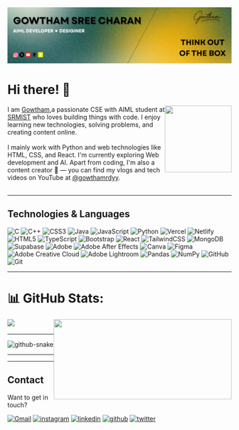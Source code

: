 <img src="pic.png">
<br>

# Hi there! 👋

<img align="right" src="https://media.giphy.com/media/PQ0VI3S5vqL5pwQQJX/giphy.gif" style="width:150px; height:150px;">

I am [Gowtham](https://gowthamrdyy.vercel.app/),a passionate CSE with AIML student at [SRMIST](https://www.srmist.edu.in/) who loves building things with code. I enjoy learning new technologies, solving problems, and creating content online.<br><br>
I mainly work with Python and web technologies like HTML, CSS, and React. I'm currently exploring Web development and AI.
Apart from coding, I'm also a content creator 🎥 — you can find my vlogs and tech videos on YouTube at [@gowthamrdyy](https://www.youtube.com/@gowthamrdyyy).<br><br>

---

## Technologies & Languages

![C](https://img.shields.io/badge/c-%2300599C.svg?style=for-the-badge&logo=c&logoColor=white) ![C++](https://img.shields.io/badge/c++-%2300599C.svg?style=for-the-badge&logo=c%2B%2B&logoColor=white) ![CSS3](https://img.shields.io/badge/css3-%231572B6.svg?style=for-the-badge&logo=css3&logoColor=white) ![Java](https://img.shields.io/badge/java-%23ED8B00.svg?style=for-the-badge&logo=openjdk&logoColor=white) ![JavaScript](https://img.shields.io/badge/javascript-%23323330.svg?style=for-the-badge&logo=javascript&logoColor=%23F7DF1E) ![Python](https://img.shields.io/badge/python-3670A0?style=for-the-badge&logo=python&logoColor=ffdd54) ![Vercel](https://img.shields.io/badge/vercel-%23000000.svg?style=for-the-badge&logo=vercel&logoColor=white) ![Netlify](https://img.shields.io/badge/netlify-%23000000.svg?style=for-the-badge&logo=netlify&logoColor=#00C7B7)![HTML5](https://img.shields.io/badge/html5-%23E34F26.svg?style=for-the-badge&logo=html5&logoColor=white) ![TypeScript](https://img.shields.io/badge/typescript-%23007ACC.svg?style=for-the-badge&logo=typescript&logoColor=white) ![Bootstrap](https://img.shields.io/badge/bootstrap-%238511FA.svg?style=for-the-badge&logo=bootstrap&logoColor=white) ![React](https://img.shields.io/badge/react-%2320232a.svg?style=for-the-badge&logo=react&logoColor=%2361DAFB) ![TailwindCSS](https://img.shields.io/badge/tailwindcss-%2338B2AC.svg?style=for-the-badge&logo=tailwind-css&logoColor=white) ![MongoDB](https://img.shields.io/badge/MongoDB-%234ea94b.svg?style=for-the-badge&logo=mongodb&logoColor=white) ![Supabase](https://img.shields.io/badge/Supabase-3ECF8E?style=for-the-badge&logo=supabase&logoColor=white)  ![Adobe](https://img.shields.io/badge/adobe-%23FF0000.svg?style=for-the-badge&logo=adobe&logoColor=white) ![Adobe After Effects](https://img.shields.io/badge/Adobe%20After%20Effects-9999FF.svg?style=for-the-badge&logo=Adobe%20After%20Effects&logoColor=white) ![Canva](https://img.shields.io/badge/Canva-%2300C4CC.svg?style=for-the-badge&logo=Canva&logoColor=white) ![Figma](https://img.shields.io/badge/figma-%23F24E1E.svg?style=for-the-badge&logo=figma&logoColor=white) ![Adobe Creative Cloud](https://img.shields.io/badge/Adobe%20Creative%20Cloud-DA1F26.svg?style=for-the-badge&logo=Adobe%20Creative%20Cloud&logoColor=white) ![Adobe Lightroom](https://img.shields.io/badge/Adobe%20Lightroom-31A8FF.svg?style=for-the-badge&logo=Adobe%20Lightroom&logoColor=white) ![Pandas](https://img.shields.io/badge/pandas-%23150458.svg?style=for-the-badge&logo=pandas&logoColor=white) ![NumPy](https://img.shields.io/badge/numpy-%23013243.svg?style=for-the-badge&logo=numpy&logoColor=white) ![GitHub](https://img.shields.io/badge/github-%23121011.svg?style=for-the-badge&logo=github&logoColor=white) ![Git](https://img.shields.io/badge/git-%23F05033.svg?style=for-the-badge&logo=git&logoColor=white)
<br>


---

# 📊 GitHub Stats:

<img align="right" src="https://media3.giphy.com/media/v1.Y2lkPTc5MGI3NjExbWxpMnNlem03bHZzZWlrbXVwbTBlZno0cGNodHg1cWpscG9yZGt5diZlcD12MV9pbnRlcm5hbF9naWZfYnlfaWQmY3Q9Zw/35MAXwpmqaQlbS9WHd/giphy.gif" style="width:400px; height:180px;">

![](https://nirzak-streak-stats.vercel.app/?user=gowthamrdyy&theme=blue-green&hide_border=false)



---

<picture>
  <source media="(prefers-color-scheme: dark)" srcset="https://raw.githubusercontent.com/gowthamrdyy/gowthamrdyy/output/github-snake-dark.svg" />
  <source media="(prefers-color-scheme: light)" srcset="https://raw.githubusercontent.com/gowthamrdyy/gowthamrdyy/output/github-snake.svg" />
  <img alt="github-snake" src="https://raw.githubusercontent.com/tobiasmeyhoefer/tobiasmeyhoefer/output/github-snake.svg" />
</picture>

---


---

## Contact

Want to get in touch?

<div align="left">
    <a href="mailto:iamgowthamsree@gmail.com"><img alt="Gmail" src="https://img.shields.io/badge/Email-Contact-D14836?style=for-the-badge&logo=gmail&logoColor=white"></a>
    <a href="https://instagram.com/gowthamrdyy"><img alt="instagram" src="https://img.shields.io/badge/Instagram-Follow-FF0069?style=for-the-badge"></a>
    <a href="https://linkedin.com/in/gowthamrdyy"><img alt="linkedin" src="https://img.shields.io/badge/LinkedIn-Connect-0077B5?style=for-the-badge"></a>
    <a href="https://github.com/gowthamrdyy"><img alt="github" src="https://img.shields.io/badge/Github-Contact-000000?style=for-the-badge"></a>
    <a href="https://twitter.com/gowthamrdyy"><img alt="twitter" src="https://img.shields.io/badge/Twitter-Contact-1D9BF0?style=for-the-badge"></a>
</div>

